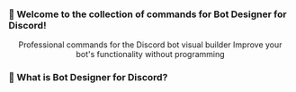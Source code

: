 ### 🎉 Welcome to the collection of commands for Bot Designer for Discord!

<div align="center">

Professional commands for the Discord bot visual builder
Improve your bot's functionality without programming

</div>


### 🤔 What is Bot Designer for Discord?

